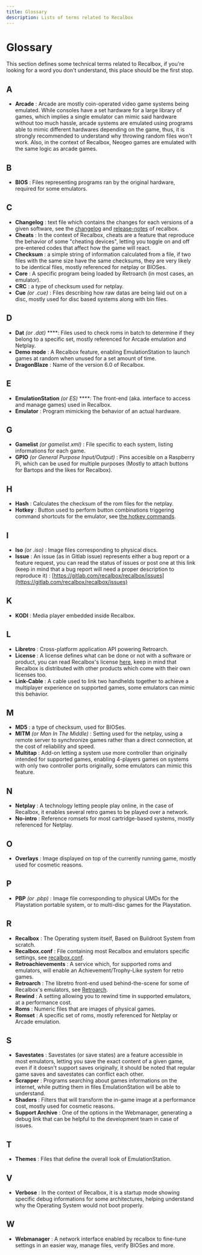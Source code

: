 ```yaml
---
title: Glossary
description: Lists of terms related to Recalbox
---
```


# Glossary

This section defines some technical terms related to Recalbox, if you're looking for a word you don't understand, this place should be the first stop.

## A

* **Arcade** : Arcade are mostly coin-operated video game systems being emulated. While consoles have a set hardware for a large library of games, which implies a single emulator can mimic said hardware without too much hassle, arcade systems are emulated using programs able to mimic different hardwares depending on the game, thus, it is strongly recommended to understand why throwing random files won't work. Also, in the context of Recalbox, Neogeo games are emulated with the same logic as arcade games.

## B

* **BIOS** : Files representing programs ran by the original hardware, required for some emulators.

## C

* **Changelog** : text file which contains the changes for each versions of a given software, see the [changelog](https://gitlab.com/recalbox/recalbox/raw/master/CHANGELOG.md) and [release-notes](https://gitlab.com/recalbox/recalbox/raw/master/RELEASE-NOTES.md) of recalbox.
* **Cheats** : In the context of Recalbox, cheats are a feature that reproduce the behavior of some "cheating devices", letting you toggle on and off pre-entered codes that affect how the game will react.
* **Checksum** : a simple string of information calculated from a file, if two files with the same size have the same checksums, they are very likely to be identical files, mostly referenced for netplay or BIOSes.
* **Core** : A specific program being loaded by Retroarch \(in most cases, an emulator\).
* **CRC** : a type of checksum used for netplay.
* **Cue** _\(or .cue\)_ : Files describing how raw datas are being laid out on a disc, mostly used for disc based systems along with bin files.

## D

* **Dat** _\(or .dat\)_ ****: Files used to check roms in batch to determine if they belong to a specific set, mostly referenced for Arcade emulation and Netplay. 
* **Demo mode** : A Recalbox feature, enabling EmulationStation to launch games at random when unused for a set amount of time.
* **DragonBlaze** : Name of the version 6.0 of Recalbox.

## E

* **EmulationStation** _\(or ES\)_ ****: The front-end \(aka. interface to access and manage games\) used in Recalbox.
* **Emulator** : Program mimicking the behavior of an actual hardware. 

## G

* **Gamelist** _\(or gamelist.xml\)_ : File specific to each system, listing informations for each game.
* **GPIO** _\(or General Purpose Input/Output\)_ : Pins accesible on a Raspberry Pi, which can be used for multiple purposes \(Mostly to attach buttons for Bartops and the likes for Recalbox\).

## H

* **Hash** : Calculates the checksum of the rom files for the netplay.
* **Hotkey** : Button used to perform button combinations triggering command shortcuts for the emulator, see [the hotkey commands](getting-started/#b-special-commands).

## I

* **Iso** _\(or .iso\)_ : Image files corresponding to physical discs.
* **Issue** : An issue \(as in Gitlab issue\) represents either a bug report or a feature request, you can read the status of issues or post one at this link \(keep in mind that a bug report will need a proper description to reproduce it\) : [https://gitlab.com/recalbox/recalbox/issues](https://gitlab.com/recalbox/recalbox/issues)

## K

* **KODI** : Media player embedded inside Recalbox.

## L

* **Libretro** : Cross-platform application API powering Retroarch.
* **License** : A license defines what can be done or not with a software or product, you can read Recalbox's license [here](https://gitlab.com/recalbox/recalbox/blob/master/LICENSE.md), keep in mind that Recalbox is distributed with other products which come with their own licenses too.
* **Link-Cable** : A cable used to link two handhelds together to achieve a multiplayer experience on supported games, some emulators can mimic this behavior.

## M

* **MD5** : a type of checksum, used for BIOSes.
* **MITM** _\(or Man In The Middle\)_ : Setting used for the netplay, using a remote server to synchronize games rather than a direct connection, at the cost of reliability and speed.
* **Multitap** : Add-on letting a system use more controller than originally intended for supported games, enabling 4-players games on systems with only two controller ports originally, some emulators can mimic this feature.

## N

* **Netplay** : A technology letting people play online, in the case of Recalbox, it enables several retro games to be played over a network. 
* **No-intro** : Reference romsets for most cartridge-based systems, mostly referenced for Netplay.

## O

* **Overlays** : Image displayed on top of the currently running game, mostly used for cosmetic reasons.

## P

* **PBP** _\(or .pbp\)_ : Image file corresponding to physical UMDs for the Playstation portable system, or to multi-disc games for the Playstation.

## R

* **Recalbox** : The Operating system itself, Based on Buildroot System from scratch.
* **Recalbox.conf** : File containing most Recalbox and emulators specific settings, see [recalbox.conf](getting-started/the-recalbox.conf-file.md).
* **Retroachievements** : A service which, for supported roms and emulators, will enable an Achievement/Trophy-Like system for retro games.
* **Retroarch** : The libretro front-end used behind-the-scene for some of Recalbox's emulators, see [Retroarch](../advanced-user/retroarch.md).
* **Rewind** : A setting allowing you to rewind time in supported emulators, at a performance cost.
* **Roms** : Numeric files that are images of physical games.
* **Romset** : A specific set of roms, mostly referenced for Netplay or Arcade emulation.

## S

* **Savestates** : Savestates \(or save states\) are a feature accessible in most emulators, letting you save the exact content of a given game, even if it doesn't support saves originally, it should be noted that regular game saves and savestates can conflict each other.
* **Scrapper** : Programs searching about games informations on the internet, while putting them in files EmulationStation will be able to understand.
* **Shaders** : Filters that will transform the in-game image at a performance cost, mostly used for cosmetic reasons.
* **Support Archive** : One of the options in the Webmanager, generating a debug link that can be helpful to the development team in case of issues.

## T

* **Themes** : Files that define the overall look of EmulationStation.

## V

* **Verbose** : In the context of Recalbox, it is a startup mode showing specific debug informations for some architectures, helping understand why the Operating System would not boot properly.

## W

* **Webmanager** : A network interface enabled by recalbox to fine-tune settings in an easier way, manage files, verify BIOSes and more.

